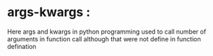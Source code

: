 # args-kwargs : 
Here args and kwargs in python programming used to call number of arguments in function call although that were not define in function defination
